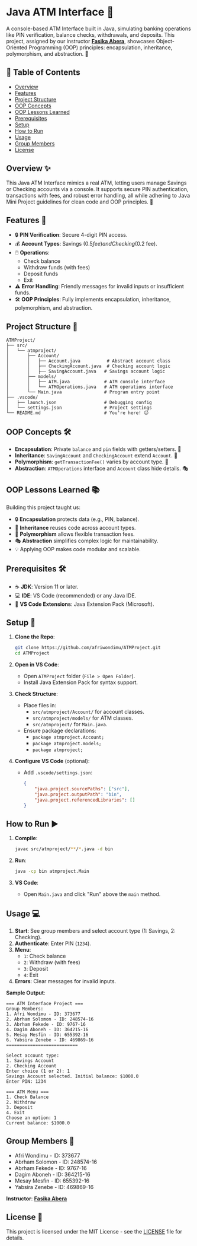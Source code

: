 # Java ATM Interface 🏧

A console-based ATM Interface built in Java, simulating banking operations like PIN verification, balance checks, withdrawals, and deposits. This project, assigned by our instructor [**Fasika Abera**](https://www.linkedin.com/in/fasika-abera-204033188?utm_source=share&utm_campaign=share_via&utm_content=profile&utm_medium=android_app), showcases Object-Oriented Programming (OOP) principles: encapsulation, inheritance, polymorphism, and abstraction. 🌟

## 📑 Table of Contents

- [Overview](#overview-)
- [Features](#features-)
- [Project Structure](#project-structure-)
- [OOP Concepts](#oop-concepts-)
- [OOP Lessons Learned](#oop-lessons-learned-)
- [Prerequisites](#prerequisites-)
- [Setup](#setup-)
- [How to Run](#how-to-run-)
- [Usage](#usage-)
- [Group Members](#group-members-)
- [License](#license-)

## Overview ✨

This Java ATM Interface mimics a real ATM, letting users manage Savings or Checking accounts via a console. It supports secure PIN authentication, transactions with fees, and robust error handling, all while adhering to Java Mini Project guidelines for clean code and OOP principles. 🏦

## Features 🚀

- 🔒 **PIN Verification**: Secure 4-digit PIN access.
- 💰 **Account Types**: Savings ($0.5 fee) and Checking ($0.2 fee).
- 🖱️ **Operations**:
  - Check balance
  - Withdraw funds (with fees)
  - Deposit funds
  - Exit
- ⚠️ **Error Handling**: Friendly messages for invalid inputs or insufficient funds.
- 🛠️ **OOP Principles**: Fully implements encapsulation, inheritance, polymorphism, and abstraction.

## Project Structure 📂

```
ATMProject/
├── src/
│   └── atmproject/
│       ├── Account/
│       │   ├── Account.java          # Abstract account class
│       │   ├── CheckingAccount.java  # Checking account logic
│       │   ├── SavingAccount.java   # Savings account logic
│       ├── models/
│       │   ├── ATM.java             # ATM console interface
│       │   └── ATMOperations.java   # ATM operations interface
│       └── Main.java                # Program entry point
├── .vscode/
│   ├── launch.json                  # Debugging config
│   └── settings.json                # Project settings
└── README.md                        # You're here! 😊
```

## OOP Concepts 🛠️

- **Encapsulation**: Private `balance` and `pin` fields with getters/setters. 🔐
- **Inheritance**: `SavingAccount` and `CheckingAccount` extend `Account`. 🌳
- **Polymorphism**: `getTransactionFee()` varies by account type. 🔄
- **Abstraction**: `ATMOperations` interface and `Account` class hide details. 🎭

## OOP Lessons Learned 📚

Building this project taught us:

- 🔒 **Encapsulation** protects data (e.g., PIN, balance).
- 🌳 **Inheritance** reuses code across account types.
- 🔄 **Polymorphism** allows flexible transaction fees.
- 🎭 **Abstraction** simplifies complex logic for maintainability.
- 💡 Applying OOP makes code modular and scalable.

## Prerequisites 🛠️

- ☕ **JDK**: Version 11 or later.
- 💻 **IDE**: VS Code (recommended) or any Java IDE.
- 🔌 **VS Code Extensions**: Java Extension Pack (Microsoft).

## Setup 🔧

1. **Clone the Repo**:

   ```bash
   git clone https://github.com/afriwondimu/ATMProject.git
   cd ATMProject
   ```

2. **Open in VS Code**:

   - Open `ATMProject` folder (`File > Open Folder`).
   - Install Java Extension Pack for syntax support.

3. **Check Structure**:

   - Place files in:
     - `src/atmproject/Account/` for account classes.
     - `src/atmproject/models/` for ATM classes.
     - `src/atmproject/` for `Main.java`.
   - Ensure package declarations:
     - `package atmproject.Account;`
     - `package atmproject.models;`
     - `package atmproject;`

4. **Configure VS Code** (optional):

   - Add `.vscode/settings.json`:

     ```json
     {
         "java.project.sourcePaths": ["src"],
         "java.project.outputPath": "bin",
         "java.project.referencedLibraries": []
     }
     ```

## How to Run ▶️

1. **Compile**:

   ```bash
   javac src/atmproject/**/*.java -d bin
   ```

2. **Run**:

   ```bash
   java -cp bin atmproject.Main
   ```

3. **VS Code**:

   - Open `Main.java` and click "Run" above the `main` method.

## Usage 💻

1. **Start**: See group members and select account type (1: Savings, 2: Checking).
2. **Authenticate**: Enter PIN (`1234`).
3. **Menu**:
   - `1`: Check balance
   - `2`: Withdraw (with fees)
   - `3`: Deposit
   - `4`: Exit
4. **Errors**: Clear messages for invalid inputs.

**Sample Output**:

```
=== ATM Interface Project ===
Group Members:
1. Afri Wondimu - ID: 373677
2. Abrham Solomon - ID: 248574-16
3. Abrham Fekede - ID: 9767-16
4. Dagim Aboneh - ID: 364215-16
5. Mesay Mesfin - ID: 655392-16
6. Yabsira Zenebe - ID: 469869-16
===========================

Select account type:
1. Savings Account
2. Checking Account
Enter choice (1 or 2): 1
Savings Account selected. Initial balance: $1000.0
Enter PIN: 1234

=== ATM Menu ===
1. Check Balance
2. Withdraw
3. Deposit
4. Exit
Choose an option: 1
Current balance: $1000.0
```

## Group Members 👥

- Afri Wondimu - ID: 373677
- Abrham Solomon - ID: 248574-16
- Abrham Fekede - ID: 9767-16
- Dagim Aboneh - ID: 364215-16
- Mesay Mesfin - ID: 655392-16
- Yabsira Zenebe - ID: 469869-16

**Instructor**: [**Fasika Abera**](https://www.linkedin.com/in/fasika-abera-204033188?utm_source=share&utm_campaign=share_via&utm_content=profile&utm_medium=android_app)

## License 📜

This project is licensed under the MIT License - see the [LICENSE](LICENSE) file for details.
